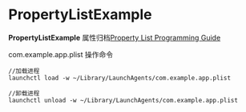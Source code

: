 # PropertyListExample
**PropertyListExample**   属性归档[Property List Programming Guide](https://developer.apple.com/library/archive/documentation/Cocoa/Conceptual/PropertyLists/QuickStartPlist/QuickStartPlist.html#//apple_ref/doc/uid/10000048i-CH4-SW8)


com.example.app.plist 操作命令
```
//加载进程
launchctl load -w ~/Library/LaunchAgents/com.example.app.plist
```
```
//卸载进程
launchctl unload -w ~/Library/LaunchAgents/com.example.app.plist
```

